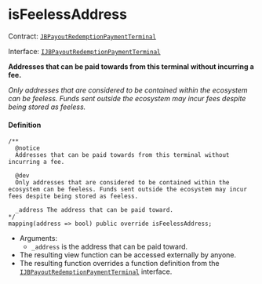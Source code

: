 # isFeelessAddress

Contract: [`JBPayoutRedemptionPaymentTerminal`](/dev/deprecated/v3/or-payment-terminals/or-abstract/jbpayoutredemptionpaymentterminal/README.md)​‌

Interface: [`IJBPayoutRedemptionPaymentTerminal`](/dev/deprecated/v3/interfaces/ijbpayoutredemptionpaymentterminal)

**Addresses that can be paid towards from this terminal without incurring a fee.**

_Only addresses that are considered to be contained within the ecosystem can be feeless. Funds sent outside the ecosystem may incur fees despite being stored as feeless._

#### Definition

```
/**
  @notice
  Addresses that can be paid towards from this terminal without incurring a fee.

  @dev
  Only addresses that are considered to be contained within the ecosystem can be feeless. Funds sent outside the ecosystem may incur fees despite being stored as feeless.

  _address The address that can be paid toward.
*/
mapping(address => bool) public override isFeelessAddress;
```

* Arguments:
  * `_address` is the address that can be paid toward.
* The resulting view function can be accessed externally by anyone.
* The resulting function overrides a function definition from the [`IJBPayoutRedemptionPaymentTerminal`](/dev/deprecated/v3/interfaces/ijbpayoutredemptionpaymentterminal) interface.
